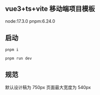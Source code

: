 ## vue3+ts+vite 移动端项目模板

node:17.3.0 pnpm:6.24.0

## 启动

```
pnpm i
```

```
pnpm run dev
```

## 规范

默认设计稿为 750px 页面最大宽度为 540px
